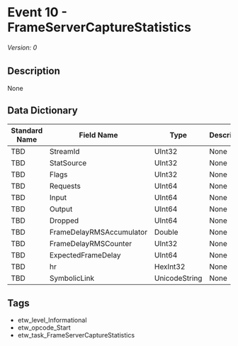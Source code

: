 # Event 10 - FrameServerCaptureStatistics
###### Version: 0

## Description
None

## Data Dictionary
|Standard Name|Field Name|Type|Description|Sample Value|
|---|---|---|---|---|
|TBD|StreamId|UInt32|None|`None`|
|TBD|StatSource|UInt32|None|`None`|
|TBD|Flags|UInt32|None|`None`|
|TBD|Requests|UInt64|None|`None`|
|TBD|Input|UInt64|None|`None`|
|TBD|Output|UInt64|None|`None`|
|TBD|Dropped|UInt64|None|`None`|
|TBD|FrameDelayRMSAccumulator|Double|None|`None`|
|TBD|FrameDelayRMSCounter|UInt32|None|`None`|
|TBD|ExpectedFrameDelay|UInt64|None|`None`|
|TBD|hr|HexInt32|None|`None`|
|TBD|SymbolicLink|UnicodeString|None|`None`|

## Tags
* etw_level_Informational
* etw_opcode_Start
* etw_task_FrameServerCaptureStatistics